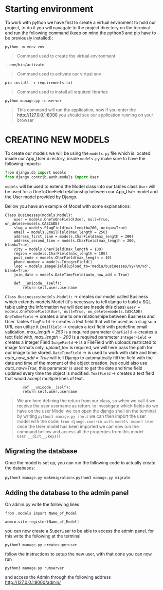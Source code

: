 # Starting environment

To work with python we have first to create a virtual enviroment to hold our project, to do it you will navagate to the project directory on the terminal and run the following command (keep on mind the python3 and pip have to be previously installed):

`python -m venv env`

> Command used to create the virtual environment

`. env/bin/activate`

> Command used to activate our virtual env

`pip install -r requirements.txt`

> Command used to install all required libraries

`python manage.py runserver`

> This command will run the application, now if you enter the http://127.0.0.1:8000 you should see our application running on your browser

# CREATING NEW MODELS

To create our models we will be using the `models.py` file which is located inside our App_User directory, inside `models.py` make sure to have the following imports:

```python
from django.db import models
from django.contrib.auth.models import User
```

`models` will be used to extend the Model class into our tables class
`User` will be used for a OneToOneField relationship between our App_User model and the User model provided by Django.

Bellow you have an example of Model with some explanations:

```
Class Businesses(models.Model):
    user = models.OneToOneField(User, null=True, on_delete=models.CASCADE)
    slug = models.SlugField(max_length=200, unique=True)
    email = models.EmailField(max_length = 250)
    address_first_line = models.CharField(max_length = 200)
    address_second_line = models.CharField(max_length = 200, blank=True)
    city = models.CharField(max_length = 100)
    region = models.CharField(max_length = 100)
    post_code = models.CharField(max_length = 10)
    phone_number = models.IntegerField()
    logo = models.ImageField(upload_to='media/businesses/%y/%m/%d', blank=True)
    join_date = models.DateTimeField(auto_now_add = True)

    def __unicode__(self):
        return self.user.username
```

`Class Businesses(models.Model):` -\> creates our model called Business which extends models.Model (it's necessary to tell django to build a SQL table using the information we will declare insede this class)
`user = models.OneToOneField(User, null=True, on_delete=models.CASCADE)`
`OneToOneField` -\> creates a one to one relationshipe between Business and User Tables
`SlugField` -\> creates a text field that will be used as a slug so a URL can utilize it
`EmailField` -\> creates a text field with predefine email validation, *max_length = 250* is a required parameter
`CharField` -\> creates a text field with, *max_length = 200* is a required parameter
`IntegerField` -\> creates a Integer Field
`ImageField` -\> is a FileField with uploads restricted to image formats only, *upload_to=* is required, we will here pass the path for our image to be stored.
`DateTimeField` -\> is used to work with date and time. *auto\_now\_add = True* will tell Django to automatically fill the field with the date and time of the moment of the object creation. (we could also use *auto_now=True,* this parameter is used to get the date and time field updated every time the object is modified.
`TextField` -\> creates a text field that would accept multiple lines of text.

```
        def __unicode__(self):
        return self.user.username
```

> We are here defining the return from our class, so when we call it we receive the user username as return.
> to investigate which fields do we have on the user Model we can open the django shell on the terminal by writing
> `python3 manage.py shell`
> we can then import the user model with the code:
> `from django.contrib.auth.models import User`
> once the User model has been imported we can now run the command bellow and access all the properties from this model:
> `User.__dict__.keys()`

## Migrating the database

Once the model is set up, you can run the following code to actually create the databases:

`python3 manage.py makemigrations`
`python3 manage.py migrate`


## Adding the database to the admin panel
On admin.py write the following lines

`from .models import Name_of_Model`

`admin.site.register(Name_of_Model)`


you can now create a SuperUser to be able to access the admin panel, for this write the following at the terminal

`python3 manage.py createsuperuser`

follow the instructions to setup the new user, with that done you can now run

`python3 manage.py runserver`

and access the Admin through the following address
http://127.0.0.1:8000/admin/

